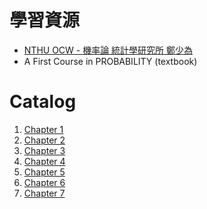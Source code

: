 <script src='https://cdnjs.cloudflare.com/ajax/libs/mathjax/2.7.5/MathJax.js?config=TeX-MML-AM_CHTML'></script>
<script type="text/x-mathjax-config">
    MathJax.Hub.Config({ tex2jax: {inlineMath: [['$','$'], ['\\(','\\)']]} });
</script>

# 學習資源
- [NTHU OCW - 機率論 統計學研究所 鄭少為](https://www.youtube.com/playlist?list=PLMLDTsrwM34CAxnukrPAO9nnx7wlNkDKR)
- A First Course in PROBABILITY (textbook)

# Catalog
1. [Chapter 1](math\probability\chapter1)
1. [Chapter 2](math\probability\chapter2)
1. [Chapter 3](math\probability\chapter3)
1. [Chapter 4](math\probability\chapter4)
1. [Chapter 5](math\probability\chapter5)
1. [Chapter 6](math\probability\chapter6)
1. [Chapter 7](math\probability\chapter7)